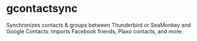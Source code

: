 gcontactsync
============

Synchronizes contacts &amp; groups between Thunderbird or SeaMonkey and Google Contacts. Imports Facebook friends, Plaxo contacts, and more.
